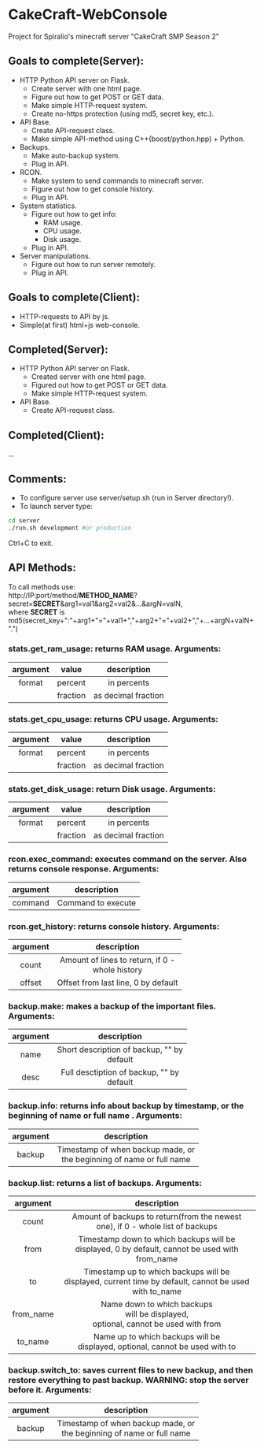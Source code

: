 # CakeCraft-WebConsole
Project for Spiralio's minecraft server "CakeCraft SMP Season 2"
## Goals to complete(Server):
- HTTP Python API server on Flask.
  * Create server with one html page.
  * Figure out how to get POST or GET data.
  * Make simple HTTP-request system.
  * Create no-https protection (using md5, secret key, etc.).
- API Base.
  * Create API-request class.
  * Make simple API-method using C++(boost/python.hpp) + Python.
- Backups.
  * Make auto-backup system.
  * Plug in API.
- RCON.
  * Make system to send commands to minecraft server.
  * Figure out how to get console history.
  * Plug in API.
- System statistics.
  * Figure out how to get info:
    - RAM usage.
    - CPU usage.
    - Disk usage.
  * Plug in API.
- Server manipulations.
  * Figure out how to run server remotely.
  * Plug in API.
## Goals to complete(Client):
- HTTP-requests to API by js.
- Simple(at first) html+js web-console.
## Completed(Server):
- HTTP Python API server on Flask.
  * Created server with one html page.
  * Figured out how to get POST or GET data.
  * Make simple HTTP-request system.
- API Base.
  * Create API-request class.
## Completed(Client):
...
## Comments:
- To configure server use server/setup.sh (run in Server directory!).
- To launch server type:
```bash
cd server
./run.sh development #or production
```
Ctrl+C to exit.
## API Methods:
To call methods use:<br/>
http://IP:port/method/**METHOD_NAME**?secret=**SECRET**&arg1=val1&arg2=val2&...&argN=valN,<br/>
where **SECRET** is md5(secret_key+":"+arg1+"="+val1+","+arg2+"="+val2+","+...+argN+valN+".")
### **stats.get_ram_usage**: returns RAM usage. Arguments:

| argument |   value  | description         |
|:--------:|:--------:|:-------------------:|
|  format  |  percent | in percents         |
|          | fraction | as decimal fraction |

### **stats.get_cpu_usage**: returns CPU usage. Arguments:

| argument |   value  | description         |
|:--------:|:--------:|:-------------------:|
|  format  |  percent | in percents         |
|          | fraction | as decimal fraction |

### **stats.get_disk_usage**: return Disk usage. Arguments:

| argument |   value  | description         |
|:--------:|:--------:|:-------------------:|
|  format  |  percent | in percents         |
|          | fraction | as decimal fraction |

### **rcon.exec_command**: executes command on the server. Also returns console response. Arguments:

| argument | description |
|:--------:|:-----------:|
| command | Command to execute |

### **rcon.get_history**: returns console history. Arguments:

| argument | description |
|:--------:|:-----------:|
| count | Amount of lines to return, if 0 - <br/>whole history |
| offset | Offset from last line, 0 by default |

### **backup.make**: makes a backup of the important files. Arguments:

| argument | description |
|:--------:|:-----------:|
| name | Short description of backup, "" by <br/>default |
| desc | Full desctiption of backup, "" by <br/>default |

### **backup.info**: returns info about backup by timestamp, or the beginning of name or full name . Arguments:
| argument | description |
|:--------:|:-----------:|
| backup | Timestamp of when backup made, or <br/>the beginning of name or full name |

### **backup.list**: returns a list of backups. Arguments:

| argument | description |
|:--------:|:-----------:|
| count | Amount of backups to return(from the newest <br/>one), if 0 - whole list of backups |
| from | Timestamp down to which backups will be <br/>displayed, 0 by default, cannot be used with from_name |
| to | Timestamp up to which backups will be <br/>displayed, current time by default, cannot be used with to_name |
| from_name | Name down to which backups <br/>will be displayed, <br/>optional, cannot be used with from |
| to_name | Name up to which backups will be <br/>displayed, optional, cannot be used with to |


### **backup.switch_to**: saves current files to new backup, and then restore everything to past backup. **WARNING: stop the server before it.** Arguments:

| argument | description |
|:--------:|:-----------:|
| backup | Timestamp of when backup made, or <br/>the beginning of name or full name |
